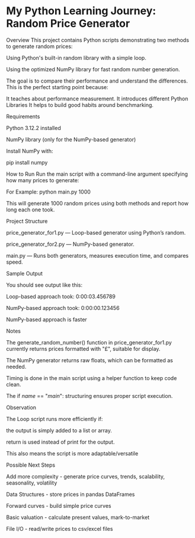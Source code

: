 # My Python Learning Journey: Random Price Generator

Overview
This project contains Python scripts demonstrating two methods to generate random prices:

Using Python's built-in random library with a simple loop.

Using the optimized NumPy library for fast random number generation.

The goal is to compare their performance and understand the differences. This is the perfect starting point because:

It teaches about performance measurement.
It introduces different Python Libraries
It helps to build good habits around benchmarking.

Requirements

Python 3.12.2 installed

NumPy library (only for the NumPy-based generator)

Install NumPy with:

pip install numpy

How to Run
Run the main script with a command-line argument specifying how many prices to generate:

For Example:
python main.py 1000

This will generate 1000 random prices using both methods and report how long each one took.

Project Structure

price_generator_for1.py — Loop-based generator using Python’s random.

price_generator_for2.py — NumPy-based generator.

main.py — Runs both generators, measures execution time, and compares speed.

Sample Output

You should see output like this:

Loop-based approach took: 0:00:03.456789

NumPy-based approach took: 0:00:00.123456

NumPy-based approach is faster

Notes

The generate_random_number() function in price_generator_for1.py currently returns prices formatted with "£", suitable for display.

The NumPy generator returns raw floats, which can be formatted as needed.

Timing is done in the main script using a helper function to keep code clean.

The if _name_ == "_main_": structuring ensures proper script execution.

Observation

The Loop script runs more efficiently if:

the output is simply added to a list or array.

return is used instead of print for the output.

This also means the script is more adaptable/versatile

Possible Next Steps

Add more complexity - generate price curves, trends, scalability, seasonality, volatility

Data Structures - store prices in pandas DataFrames

Forward curves - build simple price curves

Basic valuation - calculate present values, mark-to-market

File I/O - read/write prices to csv/excel files
